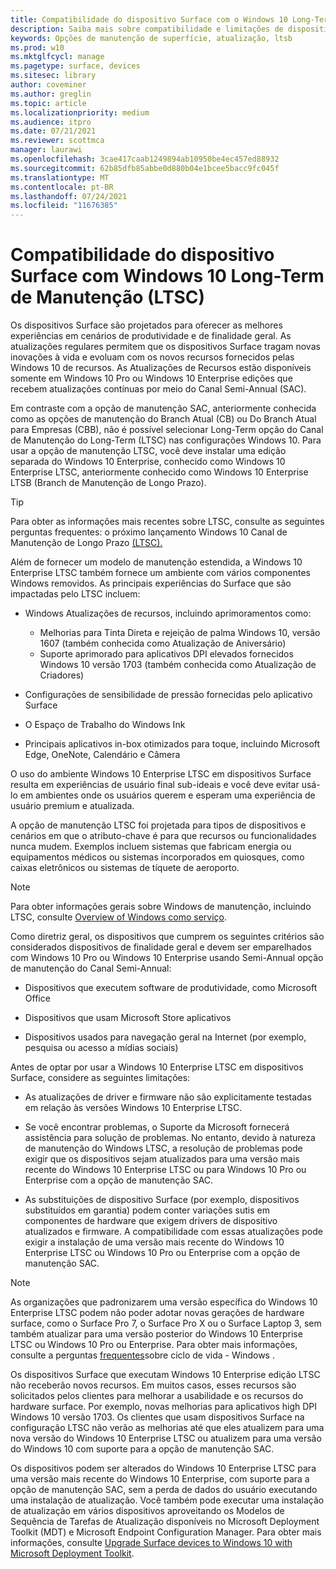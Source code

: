 ```yaml
---
title: Compatibilidade do dispositivo Surface com o Windows 10 Long-Term de Manutenção (Surface)
description: Saiba mais sobre compatibilidade e limitações de dispositivos Surface executando Windows 10 Enterprise edição LTSB.
keywords: Opções de manutenção de superfície, atualização, ltsb
ms.prod: w10
ms.mktglfcycl: manage
ms.pagetype: surface, devices
ms.sitesec: library
author: coveminer
ms.author: greglin
ms.topic: article
ms.localizationpriority: medium
ms.audience: itpro
ms.date: 07/21/2021
ms.reviewer: scottmca
manager: laurawi
ms.openlocfilehash: 3cae417caab1249894ab10950be4ec457ed88932
ms.sourcegitcommit: 62b85dfb85abbe0d880b04e1bcee5bacc9fc045f
ms.translationtype: MT
ms.contentlocale: pt-BR
ms.lasthandoff: 07/24/2021
ms.locfileid: "11676385"
---
```

# <a name="surface-device-compatibility-with-windows-10-long-term-servicing-channel-ltsc"></a>Compatibilidade do dispositivo Surface com Windows 10 Long-Term de Manutenção (LTSC)

Os dispositivos Surface são projetados para oferecer as melhores experiências em cenários de produtividade e de finalidade geral. As atualizações regulares permitem que os dispositivos Surface tragam novas inovações à vida e evoluam com os novos recursos fornecidos pelas Windows 10 de recursos. As Atualizações de Recursos estão disponíveis somente em Windows 10 Pro ou Windows 10 Enterprise edições que recebem atualizações contínuas por meio do Canal Semi-Annual (SAC).

Em contraste com a opção de manutenção SAC, anteriormente conhecida como as opções de manutenção do Branch Atual (CB) ou Do Branch Atual para Empresas (CBB), não é possível selecionar Long-Term opção do Canal de Manutenção do Long-Term (LTSC) nas configurações Windows 10. Para usar a opção de manutenção LTSC, você deve instalar uma edição separada do Windows 10 Enterprise, conhecido como Windows 10 Enterprise LTSC, anteriormente conhecido como Windows 10 Enterprise LTSB (Branch de Manutenção de Longo Prazo).

>[!TIP]
>Para obter as informações mais recentes sobre LTSC, consulte as seguintes perguntas frequentes: o próximo lançamento Windows 10 Canal de Manutenção de Longo Prazo [(LTSC).](https://techcommunity.microsoft.com/t5/windows-it-pro-blog/the-next-windows-10-long-term-servicing-channel-ltsc-release/ba-p/2147232)

 Além de fornecer um modelo de manutenção estendida, a Windows 10 Enterprise LTSC também fornece um ambiente com vários componentes Windows removidos. As principais experiências do Surface que são impactadas pelo LTSC incluem:

* Windows Atualizações de recursos, incluindo aprimoramentos como:

  *  Melhorias para Tinta Direta e rejeição de palma Windows 10, versão 1607 (também conhecida como Atualização de Aniversário)
  *  Suporte aprimorado para aplicativos DPI elevados fornecidos Windows 10 versão 1703 (também conhecida como Atualização de Criadores)

* Configurações de sensibilidade de pressão fornecidas pelo aplicativo Surface

* O Espaço de Trabalho do Windows Ink

* Principais aplicativos in-box otimizados para toque, incluindo Microsoft Edge, OneNote, Calendário e Câmera

O uso do ambiente Windows 10 Enterprise LTSC em dispositivos Surface resulta em experiências de usuário final sub-ideais e você deve evitar usá-lo em ambientes onde os usuários querem e esperam uma experiência de usuário premium e atualizada.

A opção de manutenção LTSC foi projetada para tipos de dispositivos e cenários em que o atributo-chave é para que recursos ou funcionalidades nunca mudem. Exemplos incluem sistemas que fabricam energia ou equipamentos médicos ou sistemas incorporados em quiosques, como caixas eletrônicos ou sistemas de tíquete de aeroporto.

>[!NOTE]
>Para obter informações gerais sobre Windows de manutenção, incluindo LTSC, consulte [Overview of Windows como serviço](/windows/deployment/update/waas-overview).

Como diretriz geral, os dispositivos que cumprem os seguintes critérios são considerados dispositivos de finalidade geral e devem ser emparelhados com Windows 10 Pro ou Windows 10 Enterprise usando Semi-Annual opção de manutenção do Canal Semi-Annual:

* Dispositivos que executem software de produtividade, como Microsoft Office

* Dispositivos que usam Microsoft Store aplicativos

* Dispositivos usados para navegação geral na Internet (por exemplo, pesquisa ou acesso a mídias sociais)

Antes de optar por usar a Windows 10 Enterprise LTSC em dispositivos Surface, considere as seguintes limitações:

* As atualizações de driver e firmware não são explicitamente testadas em relação às versões Windows 10 Enterprise LTSC.

* Se você encontrar problemas, o Suporte da Microsoft fornecerá assistência para solução de problemas. No entanto, devido à natureza de manutenção do Windows LTSC, a resolução de problemas pode exigir que os dispositivos sejam atualizados para uma versão mais recente do Windows 10 Enterprise LTSC ou para Windows 10 Pro ou Enterprise com a opção de manutenção SAC.

* As substituições de dispositivo Surface (por exemplo, dispositivos substituídos em garantia) podem conter variações sutis em componentes de hardware que exigem drivers de dispositivo atualizados e firmware. A compatibilidade com essas atualizações pode exigir a instalação de uma versão mais recente do Windows 10 Enterprise LTSC ou Windows 10 Pro ou Enterprise com a opção de manutenção SAC.

>[!NOTE]
>As organizações que padronizarem uma versão específica do Windows 10 Enterprise LTSC podem não poder adotar novas gerações de hardware surface, como o Surface Pro 7, o Surface Pro X ou o Surface Laptop 3, sem também atualizar para uma versão posterior do Windows 10 Enterprise LTSC ou Windows 10 Pro ou Enterprise. Para obter mais informações, consulte a perguntas [frequentes](/lifecycle/faq/windows#what-are-the-requirements-for-servicing-and-updating-the-windows-10-long-term-servicing-channel--ltsc--)sobre ciclo de vida - Windows .

Os dispositivos Surface que executam Windows 10 Enterprise edição LTSC não receberão novos recursos. Em muitos casos, esses recursos são solicitados pelos clientes para melhorar a usabilidade e os recursos do hardware surface. Por exemplo, novas melhorias para aplicativos high DPI Windows 10 versão 1703. Os clientes que usam dispositivos Surface na configuração LTSC não verão as melhorias até que eles atualizem para uma nova versão do Windows 10 Enterprise LTSC ou atualizem para uma versão do Windows 10 com suporte para a opção de manutenção SAC.

Os dispositivos podem ser alterados do Windows 10 Enterprise LTSC para uma versão mais recente do Windows 10 Enterprise, com suporte para a opção de manutenção SAC, sem a perda de dados do usuário executando uma instalação de atualização. Você também pode executar uma instalação de atualização em vários dispositivos aproveitando os Modelos de Sequência de Tarefas de Atualização disponíveis no Microsoft Deployment Toolkit (MDT) e Microsoft Endpoint Configuration Manager. Para obter mais informações, consulte [Upgrade Surface devices to Windows 10 with Microsoft Deployment Toolkit](upgrade-surface-devices-to-windows-10-with-mdt.md).
